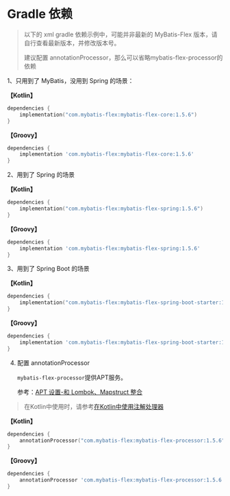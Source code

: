 # Gradle 依赖

> 以下的 xml gradle 依赖示例中，可能并非最新的 MyBatis-Flex 版本，请自行查看最新版本，并修改版本号。
>
> 建议配置 annotationProcessor，那么可以省略mybatis-flex-processor的依赖
>


1、只用到了 MyBatis，没用到 Spring 的场景：

**【Kotlin】**
```kotlin
dependencies {
    implementation("com.mybatis-flex:mybatis-flex-core:1.5.6")
}
```

**【Groovy】**
```groovy
dependencies {
    implementation 'com.mybatis-flex:mybatis-flex-core:1.5.6'
}
```

2、用到了 Spring 的场景

**【Kotlin】**
```kotlin
dependencies {
    implementation("com.mybatis-flex:mybatis-flex-spring:1.5.6")
}
```

**【Groovy】**
```groovy
dependencies {
    implementation 'com.mybatis-flex:mybatis-flex-spring:1.5.6'
}
```
3、用到了 Spring Boot 的场景

**【Kotlin】**
```kotlin
dependencies {
    implementation("com.mybatis-flex:mybatis-flex-spring-boot-starter:1.5.6")
}
```

**【Groovy】**
```groovy
dependencies {
    implementation 'com.mybatis-flex:mybatis-flex-spring-boot-starter:1.5.6'
}
```

4. 配置 annotationProcessor

   `mybatis-flex-processor`提供APT服务。

   参考：[APT 设置-和 Lombok、Mapstruct 整合](../others/apt.md)

> 在Kotlin中使用时，请参考[在Kotlin中使用注解处理器](../others/kapt.md)

**【Kotlin】**
```kotlin
dependencies {
    annotationProcessor("com.mybatis-flex:mybatis-flex-processor:1.5.6")
}
```

**【Groovy】**
```groovy
dependencies {
    annotationProcessor 'com.mybatis-flex:mybatis-flex-processor:1.5.6'
}
```

